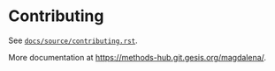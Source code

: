 # Contributing

See [`docs/source/contributing.rst`](docs/source/contributing.rst).

More documentation at https://methods-hub.git.gesis.org/magdalena/.
